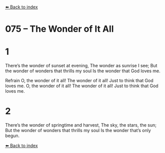 [⬅️ Back to index](../README.md)

# 075 – The Wonder of It All


# 1
There’s the wonder of sunset at evening,
The wonder as sunrise I see;
But the wonder of wonders that thrills my soul
Is the wonder that God loves me.

Refrain
O, the wonder of it all!
The wonder of it all!
Just to think that God loves me.
O, the wonder of it all!
The wonder of it all!
Just to think that God loves me.

# 2
There’s the wonder of springtime and harvest,
The sky, the stars, the sun;
But the wonder of wonders that thrills my soul
Is the wonder that’s only begun.

[⬅️ Back to index](../README.md)

